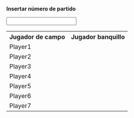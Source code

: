 <html>
<head>

</head>
  <body>

<p><b>Insertar número de partido</b></p>

<input type="text">

<table>

<tr>
  <th>Jugador de campo</th>
  <th>Jugador banquillo</th>

</tr>

<tr>
  <td>Player1</td>
</tr>

<tr>
  <td>Player2</td>
</tr>

<tr>
  <td>Player3</td>
</tr>

<tr>
  <td>Player4</td>
</tr>

<tr>
  <td>Player5</td>
</tr>

  <tr>
    <td>Player6</td>
  </tr>

  <tr>
    <td>Player7</td>
  </tr>


</table>

  </body>
</html>




